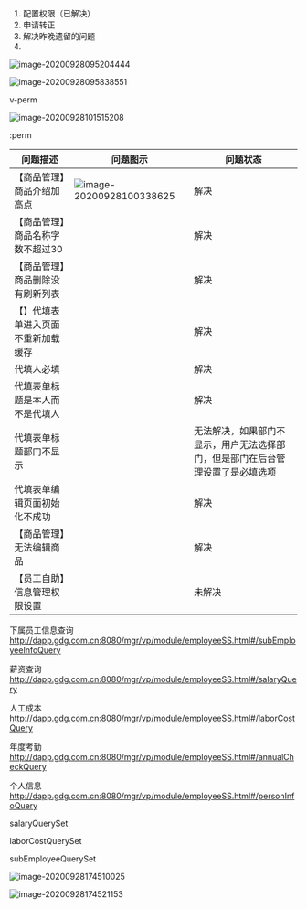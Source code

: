 1. 配置权限（已解决）
2. 申请转正
3. 解决昨晚遗留的问题
4. 

![image-20200928095204444](C:\Users\admin\AppData\Roaming\Typora\typora-user-images\image-20200928095204444.png)

![image-20200928095838551](C:\Users\admin\AppData\Roaming\Typora\typora-user-images\image-20200928095838551.png)

v-perm

![image-20200928101515208](C:\Users\admin\AppData\Roaming\Typora\typora-user-images\image-20200928101515208.png)

:perm

| 问题描述                           | 问题图示                                                     | 问题状态                                                     |
| ---------------------------------- | ------------------------------------------------------------ | ------------------------------------------------------------ |
| 【商品管理】商品介绍加高点         | ![image-20200928100338625](C:\Users\admin\AppData\Roaming\Typora\typora-user-images\image-20200928100338625.png) | 解决                                                         |
| 【商品管理】商品名称字数不超过30   |                                                              | 解决                                                         |
| 【商品管理】商品删除没有刷新列表   |                                                              | 解决                                                         |
| 【】代填表单进入页面不重新加载缓存 |                                                              | 解决                                                         |
| 代填人必填                         |                                                              | 解决                                                         |
| 代填表单标题是本人而不是代填人     |                                                              | 解决                                                         |
| 代填表单标题部门不显示             |                                                              | 无法解决，如果部门不显示，用户无法选择部门，但是部门在后台管理设置了是必填选项 |
| 代填表单编辑页面初始化不成功       |                                                              | 解决                                                         |
| 【商品管理】无法编辑商品           |                                                              | 解决                                                         |
| 【员工自助】信息管理权限设置       |                                                              | 未解决                                                       |









下属员工信息查询  http://dapp.gdg.com.cn:8080/mgr/vp/module/employeeSS.html#/subEmployeeInfoQuery

薪资查询  http://dapp.gdg.com.cn:8080/mgr/vp/module/employeeSS.html#/salaryQuery

人工成本 http://dapp.gdg.com.cn:8080/mgr/vp/module/employeeSS.html#/laborCostQuery

年度考勤
http://dapp.gdg.com.cn:8080/mgr/vp/module/employeeSS.html#/annualCheckQuery

个人信息 http://dapp.gdg.com.cn:8080/mgr/vp/module/employeeSS.html#/personInfoQuery



salaryQuerySet

laborCostQuerySet

subEmployeeQuerySet







![image-20200928174510025](C:\Users\admin\AppData\Roaming\Typora\typora-user-images\image-20200928174510025.png)

![image-20200928174521153](C:\Users\admin\AppData\Roaming\Typora\typora-user-images\image-20200928174521153.png)